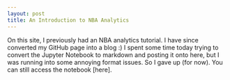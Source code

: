 ```yaml
---
layout: post
title: An Introduction to NBA Analytics
---
```


On this site, I previously had an NBA analytics tutorial. I have since converted my GitHub page into a blog :) I spent some time today trying to convert the Jupyter Notebook to markdown and posting it onto here, but I was running into some annoying format issues. So I gave up (for now). You can still access the notebook [here]. 

[1]: https://github.com/GXLI97/nba_analytics_tutorial
